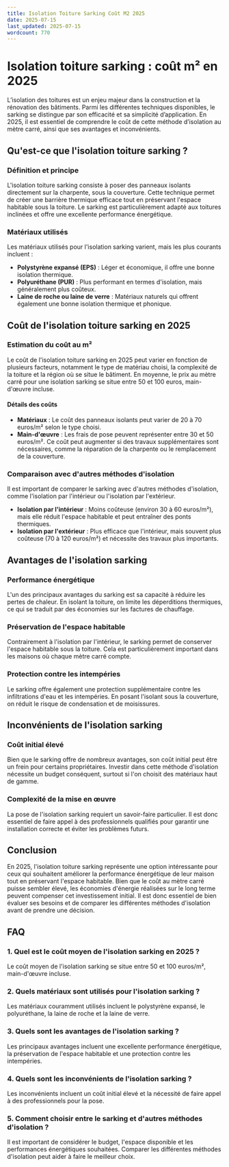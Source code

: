 ```yaml
---
title: Isolation Toiture Sarking Coût M2 2025
date: 2025-07-15
last_updated: 2025-07-15
wordcount: 770
---
```


# Isolation toiture sarking : coût m² en 2025

L’isolation des toitures est un enjeu majeur dans la construction et la rénovation des bâtiments. Parmi les différentes techniques disponibles, le sarking se distingue par son efficacité et sa simplicité d’application. En 2025, il est essentiel de comprendre le coût de cette méthode d’isolation au mètre carré, ainsi que ses avantages et inconvénients.

## Qu'est-ce que l'isolation toiture sarking ?

### Définition et principe

L'isolation toiture sarking consiste à poser des panneaux isolants directement sur la charpente, sous la couverture. Cette technique permet de créer une barrière thermique efficace tout en préservant l'espace habitable sous la toiture. Le sarking est particulièrement adapté aux toitures inclinées et offre une excellente performance énergétique.

### Matériaux utilisés

Les matériaux utilisés pour l'isolation sarking varient, mais les plus courants incluent :

- **Polystyrène expansé (EPS)** : Léger et économique, il offre une bonne isolation thermique.
- **Polyuréthane (PUR)** : Plus performant en termes d'isolation, mais généralement plus coûteux.
- **Laine de roche ou laine de verre** : Matériaux naturels qui offrent également une bonne isolation thermique et phonique.

## Coût de l'isolation toiture sarking en 2025

### Estimation du coût au m²

Le coût de l'isolation toiture sarking en 2025 peut varier en fonction de plusieurs facteurs, notamment le type de matériau choisi, la complexité de la toiture et la région où se situe le bâtiment. En moyenne, le prix au mètre carré pour une isolation sarking se situe entre 50 et 100 euros, main-d'œuvre incluse. 

#### Détails des coûts

- **Matériaux** : Le coût des panneaux isolants peut varier de 20 à 70 euros/m² selon le type choisi.
- **Main-d'œuvre** : Les frais de pose peuvent représenter entre 30 et 50 euros/m². Ce coût peut augmenter si des travaux supplémentaires sont nécessaires, comme la réparation de la charpente ou le remplacement de la couverture.

### Comparaison avec d'autres méthodes d'isolation

Il est important de comparer le sarking avec d'autres méthodes d'isolation, comme l'isolation par l'intérieur ou l'isolation par l'extérieur. 

- **Isolation par l'intérieur** : Moins coûteuse (environ 30 à 60 euros/m²), mais elle réduit l'espace habitable et peut entraîner des ponts thermiques.
- **Isolation par l'extérieur** : Plus efficace que l'intérieur, mais souvent plus coûteuse (70 à 120 euros/m²) et nécessite des travaux plus importants.

## Avantages de l'isolation sarking

### Performance énergétique

L'un des principaux avantages du sarking est sa capacité à réduire les pertes de chaleur. En isolant la toiture, on limite les déperditions thermiques, ce qui se traduit par des économies sur les factures de chauffage.

### Préservation de l'espace habitable

Contrairement à l'isolation par l'intérieur, le sarking permet de conserver l'espace habitable sous la toiture. Cela est particulièrement important dans les maisons où chaque mètre carré compte.

### Protection contre les intempéries

Le sarking offre également une protection supplémentaire contre les infiltrations d'eau et les intempéries. En posant l'isolant sous la couverture, on réduit le risque de condensation et de moisissures.

## Inconvénients de l'isolation sarking

### Coût initial élevé

Bien que le sarking offre de nombreux avantages, son coût initial peut être un frein pour certains propriétaires. Investir dans cette méthode d'isolation nécessite un budget conséquent, surtout si l'on choisit des matériaux haut de gamme.

### Complexité de la mise en œuvre

La pose de l'isolation sarking requiert un savoir-faire particulier. Il est donc essentiel de faire appel à des professionnels qualifiés pour garantir une installation correcte et éviter les problèmes futurs.

## Conclusion

En 2025, l'isolation toiture sarking représente une option intéressante pour ceux qui souhaitent améliorer la performance énergétique de leur maison tout en préservant l'espace habitable. Bien que le coût au mètre carré puisse sembler élevé, les économies d'énergie réalisées sur le long terme peuvent compenser cet investissement initial. Il est donc essentiel de bien évaluer ses besoins et de comparer les différentes méthodes d'isolation avant de prendre une décision.

## FAQ

### 1. Quel est le coût moyen de l'isolation sarking en 2025 ?

Le coût moyen de l'isolation sarking se situe entre 50 et 100 euros/m², main-d'œuvre incluse.

### 2. Quels matériaux sont utilisés pour l'isolation sarking ?

Les matériaux couramment utilisés incluent le polystyrène expansé, le polyuréthane, la laine de roche et la laine de verre.

### 3. Quels sont les avantages de l'isolation sarking ?

Les principaux avantages incluent une excellente performance énergétique, la préservation de l'espace habitable et une protection contre les intempéries.

### 4. Quels sont les inconvénients de l'isolation sarking ?

Les inconvénients incluent un coût initial élevé et la nécessité de faire appel à des professionnels pour la pose.

### 5. Comment choisir entre le sarking et d'autres méthodes d'isolation ?

Il est important de considérer le budget, l'espace disponible et les performances énergétiques souhaitées. Comparer les différentes méthodes d'isolation peut aider à faire le meilleur choix.